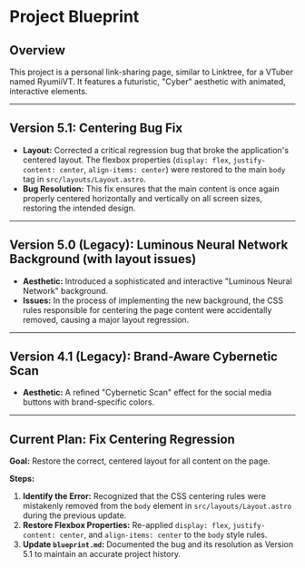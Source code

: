 # Project Blueprint

## Overview

This project is a personal link-sharing page, similar to Linktree, for a VTuber named RyumiiVT. It features a futuristic, "Cyber" aesthetic with animated, interactive elements.

---

## Version 5.1: Centering Bug Fix

*   **Layout:** Corrected a critical regression bug that broke the application's centered layout. The flexbox properties (`display: flex`, `justify-content: center`, `align-items: center`) were restored to the main `body` tag in `src/layouts/Layout.astro`.
*   **Bug Resolution:** This fix ensures that the main content is once again properly centered horizontally and vertically on all screen sizes, restoring the intended design.

---

## Version 5.0 (Legacy): Luminous Neural Network Background (with layout issues)

*   **Aesthetic:** Introduced a sophisticated and interactive "Luminous Neural Network" background.
*   **Issues:** In the process of implementing the new background, the CSS rules responsible for centering the page content were accidentally removed, causing a major layout regression.

---

## Version 4.1 (Legacy): Brand-Aware Cybernetic Scan

*   **Aesthetic:** A refined "Cybernetic Scan" effect for the social media buttons with brand-specific colors.

---

## Current Plan: Fix Centering Regression

**Goal:** Restore the correct, centered layout for all content on the page.

**Steps:**

1.  **Identify the Error:** Recognized that the CSS centering rules were mistakenly removed from the `body` element in `src/layouts/Layout.astro` during the previous update.
2.  **Restore Flexbox Properties:** Re-applied `display: flex`, `justify-content: center`, and `align-items: center` to the `body` style rules.
3.  **Update `blueprint.md`:** Documented the bug and its resolution as Version 5.1 to maintain an accurate project history.
